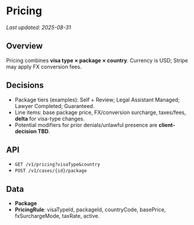 # Pricing

_Last updated: 2025-08-31_

## Overview
Pricing combines **visa type × package × country**. Currency is USD; Stripe may apply FX conversion fees.

## Decisions
- Package tiers (examples): Self + Review; Legal Assistant Managed; Lawyer Completed; Guaranteed.
- Line items: base package price, FX/conversion surcharge, taxes/fees, **delta** for visa-type changes.
- Potential modifiers for prior denials/unlawful presence are **client-decision TBD**.

## API
- `GET /v1/pricing?visaType&country`
- `POST /v1/cases/{id}/package`

## Data
- **Package**
- **PricingRule**: visaTypeId, packageId, countryCode, basePrice, fxSurchargeMode, taxRate, active.
